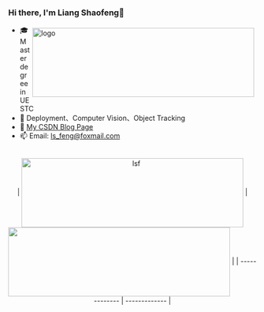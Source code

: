 ### Hi there, I'm Liang Shaofeng👋

<img src="https://github-readme-stats.vercel.app/api?username=l-sf&show_icons=true" alt="logo" height="140" width="450" align="right" style="margin: 5px; margin-bottom: 5px;" /> 

- 🎓 Master degree in UESTC
- 🔭 Deployment、Computer Vision、Object Tracking
- 📖 [My CSDN Blog Page](https://blog.csdn.net/weixin_51591021?spm=1010.2135.3001.5421)
- 📫 Email: ls_feng@foxmail.com

<p align="center">
  <br>
| <a> <img align="center" height="140" width="450" src="https://github-readme-stats.vercel.app/api?username=l-sf&show_icons=true&include_all_commits=true&theme=buefy&hide_border=true" alt="lsf" /> </a> | <a> <img align="center" height="140" width="450" src="https://github-readme-stats.vercel.app/api/top-langs/?username=l-sf&layout=compact&theme=buefy&hide_border=true" /> </a> | 
| ------------- | ------------- |

</p>
